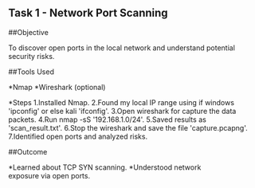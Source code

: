 ## Task 1 - Network Port Scanning

##Objective

To discover open ports in the local network and understand potential security risks.

##Tools Used

*Nmap
*Wireshark (optional)

*Steps
1.Installed Nmap.
2.Found my local IP range using if windows 'ipconfig' or else kali 'ifconfig'.
3.Open wireshark for capture the data packets.
4.Run nmap -sS '192.168.1.0/24'.
5.Saved results as 'scan_result.txt'.
6.Stop the wireshark and save the file 'capture.pcapng'.
7.Identified open ports and analyzed risks.

##Outcome

*Learned about TCP SYN scanning.
*Understood network exposure via open ports.

